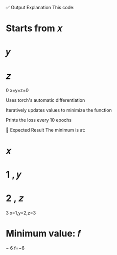 ✅ Output Explanation
This code:

Starts from 
𝑥
=
𝑦
=
𝑧
=
0
x=y=z=0

Uses torch's automatic differentiation

Iteratively updates values to minimize the function

Prints the loss every 10 epochs

🧠 Expected Result
The minimum is at:

𝑥
=
1
,
𝑦
=
2
,
𝑧
=
3
x=1,y=2,z=3

Minimum value: 
𝑓
=
−
6
f=−6